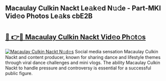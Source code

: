 ## Macaulay Culkin Nackt Le𝚊k𝚎d N𝚞𝚍e - Part-MKI Vid𝚎o Photos Le𝚊ks cbE2B

# <h2><a href="http://fbauea.evod.top/?m=Macaulay+Culkin+Nackt">🔗 👉🔴 Macaulay Culkin Nackt Vid𝚎o Ph𝚘t𝚘s</a></h2>

[![Macaulay Culkin Nackt N𝚞d𝚎s](https://i.imgur.com/8V9OHl7.gif)](http://fbauea.evod.top/?m=Macaulay+Culkin+Nackt)
Social media sensation Macaulay Culkin Nackt and content producer, known for sharing dance and lifestyle themes through viral dance challenges and mini vlogs. The ability Macaulay Culkin Nackt to handle pressure and controversy is essential for a successful public figure. 
